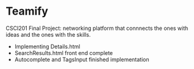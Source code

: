 # Teamify

CSCI201 Final Project: networking platform that connnects the ones with ideas and the ones with the skills.

- Implementing Details.html 
- SearchResults.html front end complete
- Autocomplete and TagsInput finished implementation 
